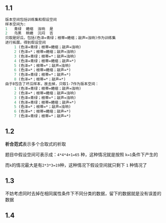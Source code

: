 ## 1.1

```lisp
版本空间包括训练集和假设空间
样本空间为:
1	青绿	蜷缩	浊响	是
2 	乌黑	稍蜷	沉闷	否
只取是好瓜，包括(色泽=青绿；根蒂=蜷缩；敲声=浊响)作为训练集
进行拓展，得到假设空间
    1 (色泽=青绿；根蒂=蜷缩；敲声=浊响)
    2 (色泽=*；根蒂=蜷缩；敲声=浊响)
    3 (色泽=青绿；根蒂=*；敲声=浊响)
    4 (色泽=青绿；根蒂=蜷缩；敲声=*)
    5 (色泽=*；根蒂=*；敲声=浊响)
    6 (色泽=*；根蒂=蜷缩；敲声=*)
    7 (色泽=青绿；根蒂=*；敲声=*)
    8 (色泽=*；根蒂=*；敲声=*)
由于8包含了坏瓜样本，故去掉，只取1-7作为版本空间：
    1 (色泽=青绿；根蒂=蜷缩；敲声=浊响)
    2 (色泽=*；根蒂=蜷缩；敲声=浊响)
    3 (色泽=青绿；根蒂=*；敲声=浊响)
    4 (色泽=青绿；根蒂=蜷缩；敲声=*)
    5 (色泽=*；根蒂=*；敲声=浊响)
    6 (色泽=*；根蒂=蜷缩；敲声=*)
    7 (色泽=青绿；根蒂=*；敲声=*)
```

## 1.2

**析合范式**表示多个合取式的析取

题目中假设空间可表示成：`4*4*4+1=65`  种，这种情况就是按照 `k=1`条件下产生的

而`k`的情况最大是有`2*3*3=19`种，这种情况下假设空间就只剩下 ` 1 ` 种情况了

## 1.3

不妨考虑同时去掉在相同属性条件下不同分类的数据，留下的数据就是没有误差的数据

## 1.4



